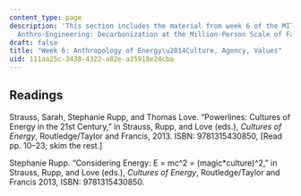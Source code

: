 ```yaml
---
content_type: page
description: 'This section includes the material from week 6 of the MIT course 21A.S01,
  Anthro-Engineering: Decarbonization at the Million-Person Scale of Fall 2023.'
draft: false
title: "Week 6: Anthropology of Energy\u2014Culture, Agency, Values"
uid: 111aa25c-3438-4322-a82e-a35918e24cba
---
```

## Readings

Strauss, Sarah, Stephanie Rupp, and Thomas Love. “Powerlines: Cultures of Energy in the 21st Century,” in Strauss, Rupp, and Love (eds.), *Cultures of Energy*, Routledge/Taylor and Francis, 2013. ISBN: 9781315430850, \[Read pp. 10–23; skim the rest.\]

Stephanie Rupp. “Considering Energy: E = mc^2 = (magic\*culture)^2,” in Strauss, Rupp, and Love (eds.), *Cultures of Energy*, Routledge/Taylor and Francis 2013, ISBN: 9781315430850.